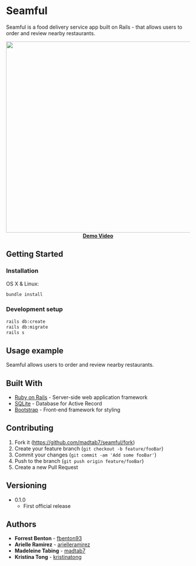 # Seamful
Seamful is a food delivery service app built on Rails - that allows users to order and review nearby restaurants.

<p align="center">
  <img width="850" height="522" src="https://github.com/madtab7/seamful/blob/master/public/demos/seamful_hd.gif"><br>
  <a href="https://vimeo.com/303956554"><b>Demo Video</b></a>
</p>

## Getting Started

### Installation

OS X & Linux:

```sh
bundle install
```

### Development setup

```sh
rails db:create
rails db:migrate
rails s
```

## Usage example

Seamful allows users to order and review nearby restaurants.

## Built With

* [Ruby on Rails](https://rubyonrails.org/) - Server-side web application framework
* [SQLite](https://www.sqlite.org/) - Database for Active Record
* [Bootstrap](https://getbootstrap.com/) - Front-end framework for styling

## Contributing

1. Fork it (<https://github.com/madtab7/seamful/fork>)
2. Create your feature branch (`git checkout -b feature/fooBar`)
3. Commit your changes (`git commit -am 'Add some fooBar'`)
4. Push to the branch (`git push origin feature/fooBar`)
5. Create a new Pull Request

## Versioning

* 0.1.0
    * First official release

## Authors

* **Forrest Benton** - [fbenton93](https://github.com/fbenton93)
* **Arielle Ramirez** - [arielleramirez](https://github.com/arielleramirez)
* **Madeleine Tabing** - [madtab7](https://github.com/madtab7)
* **Kristina Tong** - [kristinatong](https://github.com/kristinatong)
